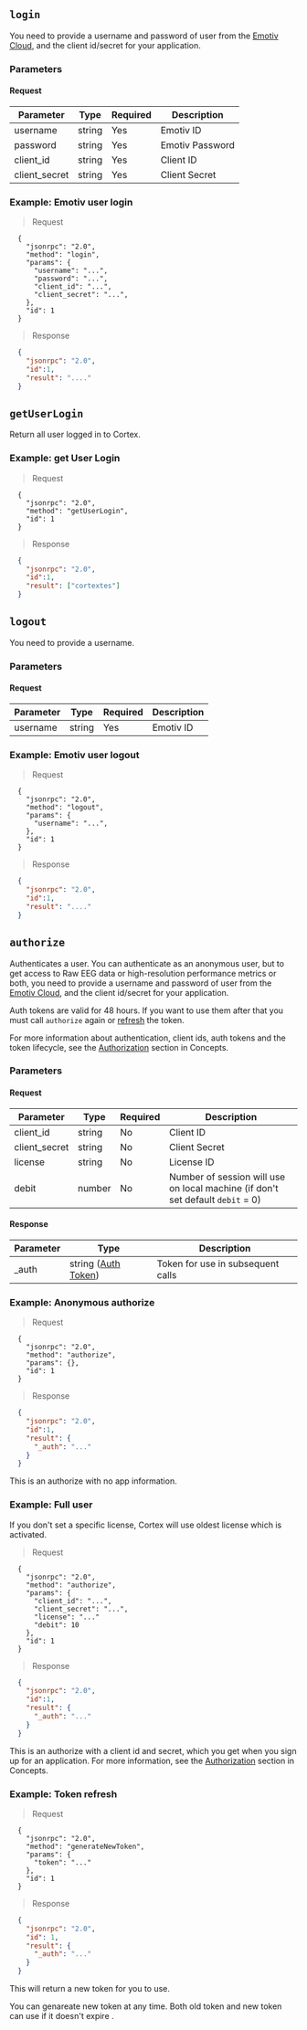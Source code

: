 ## `login`

<div class="fullwidth">

You need to provide a username and password of user from the [Emotiv Cloud](https://id.emotivcloud.com/eoidc/api-auth/login/), and the client id/secret for your application.

### Parameters

#### Request

Parameter     | Type   | Required | Description
---------     | ----   | -------- | -----------
username      | string | Yes      | Emotiv ID
password      | string | Yes      | Emotiv Password
client_id     | string | Yes      | Client ID
client_secret | string | Yes      | Client Secret

</div>  

### Example: Emotiv user login

> Request

```json--raw
  {
    "jsonrpc": "2.0",
    "method": "login",
    "params": {
      "username": "...",
      "password": "...",
      "client_id": "...",
      "client_secret": "...",
    },
    "id": 1
  }
```

<!-- ```javascript
  ws.send({
    "jsonrpc": "2.0",
    "method": "login",
    "params": {
      "username": "...",
      "password": "...",
      "client_id": "...",
      "client_secret": "...",
    },
    "id": 1
  });
``` -->

> Response

```json
  {
    "jsonrpc": "2.0",
    "id":1,
    "result": "...."
  }
```

## `getUserLogin`

<div class="fullwidth">

Return all user logged in to Cortex.

</div>

### Example: get User Login

> Request

```json--raw
  {
    "jsonrpc": "2.0",
    "method": "getUserLogin",
    "id": 1
  }
```

<!-- ```javascript
  ws.send({
    "jsonrpc": "2.0",
    "method": "getUserLogin",
    "id": 1
  });
``` -->

> Response

```json
  {
    "jsonrpc": "2.0",
    "id":1,
    "result": ["cortextes"]
  }
```

## `logout`

<div class="fullwidth">

You need to provide a username.

### Parameters

#### Request

Parameter     | Type   | Required | Description
---------     | ----   | ---------| -----------
username      | string | Yes      | Emotiv ID

</div>

### Example: Emotiv user logout

> Request

```json--raw
  {
    "jsonrpc": "2.0",
    "method": "logout",
    "params": {
      "username": "...",
    },
    "id": 1
  }
```

<!-- ```javascript
  ws.send({
    "jsonrpc": "2.0",
    "method": "logout",
    "params": {
      "username": "...",
    },
    "id": 1
  });
``` -->

> Response

```json
  {
    "jsonrpc": "2.0",
    "id":1,
    "result": "...."
  }
```

## `authorize`

<div class="fullwidth">

Authenticates a user. You can authenticate as an anonymous user, but to get access to Raw EEG data or high-resolution performance metrics or both, you need to provide a username and password of user from the [Emotiv Cloud](https://id.emotivcloud.com/eoidc/api-auth/login/), and the client id/secret for your application.

Auth tokens are valid for 48 hours. If you want to use them after that you must call `authorize` again or [refresh](#example-token-refresh) the token.

For more information about authentication, client ids, auth tokens and the token lifecycle, see the [Authorization](#authorization) section in Concepts.

### Parameters

#### Request

Parameter     | Type   | Required | Description
---------     | ----   | ---------| -----------
client_id     | string | No       | Client ID
client_secret | string | No       | Client Secret
license       | string | No       | License ID
debit         | number | No       | Number of session will use on local machine (if don't set default `debit` = 0)

#### Response

Parameter | Type   | Description
--------- | ----   | -----------
_auth     | string ([Auth Token](#auth-token))  | Token for use in subsequent calls

</div>


### Example: Anonymous authorize

> Request

```json--raw
  {
    "jsonrpc": "2.0",
    "method": "authorize",
    "params": {},
    "id": 1
  }
```

<!-- ```javascript
  ws.send({
    "jsonrpc": "2.0",
    "method": "authorize",
    "params": {},
    "id": 1
  });
``` -->

> Response

```json
  {
    "jsonrpc": "2.0",
    "id":1,
    "result": {
      "_auth": "..."
    }
  }
```

This is an authorize with no app information.

### Example: Full user

If you don't set a specific license, Cortex will use oldest license which is activated.

> Request

```json--raw
  {
    "jsonrpc": "2.0",
    "method": "authorize",
    "params": {
      "client_id": "...",
      "client_secret": "...",
      "license": "..."
      "debit": 10
    },
    "id": 1
  }
```

<!-- ```javascript
  ws.send({
    "jsonrpc": "2.0",
    "method": "authorize",
    "params": {
      "client_id": "...",
      "client_secret": "...",
      "license": "..."
      "debit": 10
    },
    "id": 1
  });
``` -->

> Response

```json
  {
    "jsonrpc": "2.0",
    "id":1,
    "result": {
      "_auth": "..."
    }
  }
```

This is an authorize with a client id and secret, which you get when you sign up for an application. For more information, see the [Authorization](#authorization) section in Concepts.

### Example: Token refresh

> Request

```json--raw
  {
    "jsonrpc": "2.0",
    "method": "generateNewToken",
    "params": {
      "token": "..."
    },
    "id": 1
  }
```

<!-- ```javascript
  ws.send({
    "jsonrpc": "2.0",
    "method": "generateNewToken",
    "params": {
      "token": "..."
    },
    "id": 1
  });
``` -->

> Response

```json
  {
    "jsonrpc": "2.0",
    "id": 1,
    "result": {
      "_auth": "..."
    }
  }
```

This will return a new token for you to use.

You can genareate new token at any time. Both old token and new token can use if it doesn't expire .

